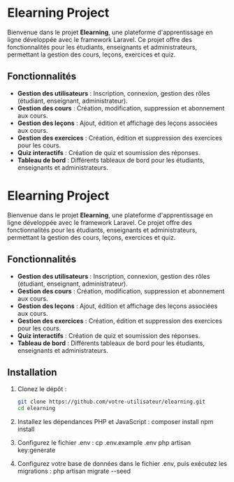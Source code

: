 # Elearning Project

Bienvenue dans le projet **Elearning**, une plateforme d'apprentissage en ligne développée avec le framework Laravel. Ce projet offre des fonctionnalités pour les étudiants, enseignants et administrateurs, permettant la gestion des cours, leçons, exercices et quiz.

## Fonctionnalités

- **Gestion des utilisateurs** : Inscription, connexion, gestion des rôles (étudiant, enseignant, administrateur).
- **Gestion des cours** : Création, modification, suppression et abonnement aux cours.
- **Gestion des leçons** : Ajout, édition et affichage des leçons associées aux cours.
- **Gestion des exercices** : Création, édition et suppression des exercices pour les cours.
- **Quiz interactifs** : Création de quiz et soumission des réponses.
- **Tableau de bord** : Différents tableaux de bord pour les étudiants, enseignants et administrateurs.

# Elearning Project

Bienvenue dans le projet **Elearning**, une plateforme d'apprentissage en ligne développée avec le framework Laravel. Ce projet offre des fonctionnalités pour les étudiants, enseignants et administrateurs, permettant la gestion des cours, leçons, exercices et quiz.

## Fonctionnalités

- **Gestion des utilisateurs** : Inscription, connexion, gestion des rôles (étudiant, enseignant, administrateur).
- **Gestion des cours** : Création, modification, suppression et abonnement aux cours.
- **Gestion des leçons** : Ajout, édition et affichage des leçons associées aux cours.
- **Gestion des exercices** : Création, édition et suppression des exercices pour les cours.
- **Quiz interactifs** : Création de quiz et soumission des réponses.
- **Tableau de bord** : Différents tableaux de bord pour les étudiants, enseignants et administrateurs.

## Installation

1. Clonez le dépôt :
   ```bash
   git clone https://github.com/votre-utilisateur/elearning.git
   cd elearning
2. Installez les dépendances PHP et JavaScript :
composer install
npm install

3. Configurez le fichier .env :
cp .env.example .env
php artisan key:generate

4. Configurez votre base de données dans le fichier .env, puis exécutez les migrations :
php artisan migrate --seed